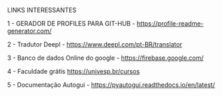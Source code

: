 LINKS INTERESSANTES 

1 - GERADOR DE PROFILES PARA GIT-HUB - https://profile-readme-generator.com/

2 - Tradutor Deepl - https://www.deepl.com/pt-BR/translator

3 - Banco de dados Online do google - https://firebase.google.com/

4 - Faculdade grátis https://univesp.br/cursos

5 - Documentação Autogui - https://pyautogui.readthedocs.io/en/latest/ 

